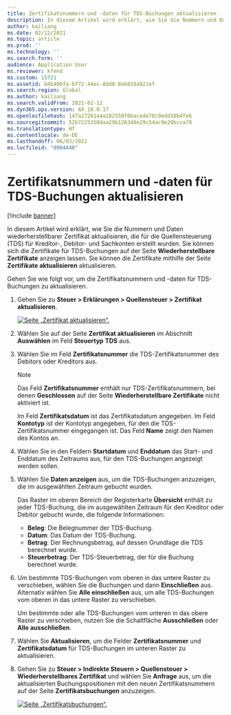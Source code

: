 ```yaml
---
title: Zertifikatsnummern und -daten für TDS-Buchungen aktualisieren
description: In diesem Artikel wird erklärt, wie Sie die Nummern und Daten wiederherstellbarer Zertifikat aktualisieren, die für die Quellensteuerung (TDS) für Kreditor-, Debitor- und Sachkonten erstellt wurden.
author: kailiang
ms.date: 02/12/2021
ms.topic: article
ms.prod: ''
ms.technology: ''
ms.search.form: ''
audience: Application User
ms.reviewer: kfend
ms.custom: 15721
ms.assetid: b4b406fa-b772-44ec-8dd8-8eb818a921ef
ms.search.region: Global
ms.author: kailiang
ms.search.validFrom: 2021-02-12
ms.dyn365.ops.version: AX 10.0.17
ms.openlocfilehash: 147a27261a4a282550f0bacede78c9edd38b4fe6
ms.sourcegitcommit: 52b7225350daa29b1263d8e29c54ac9e20bcca70
ms.translationtype: HT
ms.contentlocale: de-DE
ms.lasthandoff: 06/03/2022
ms.locfileid: "8904440"
---
```

# <a name="update-certificate-numbers-and-dates-for-tds-transactions"></a>Zertifikatsnummern und -daten für TDS-Buchungen aktualisieren

[!include [banner](../includes/banner.md)]

In diesem Artikel wird erklärt, wie Sie die Nummern und Daten wiederherstellbarer Zertifikat aktualisieren, die für die Quellensteuerung (TDS) für Kreditor-, Debitor- und Sachkonten erstellt wurden. Sie können sich die Zertifikate für TDS-Buchungen auf der Seite **Wiederherstellbare Zertifikate** anzeigen lassen. Sie können die Zertifikate mithilfe der Seite **Zertifikate aktualisieren** aktualisieren.

Gehen Sie wie folgt vor, um die Zertifikatsnummern und -daten für TDS-Buchungen zu aktualisieren.

1. Gehen Sie zu **Steuer \> Erklärungen \> Quellensteuer \> Zertifikat aktualisieren**.

    [![Seite „Zertifikat aktualisieren“.](./media/apac-ind-TDS-45.png)](./media/apac-ind-TDS-45.png)

2. Wählen Sie auf der Seite **Zertifikat aktualisieren** im Abschnitt **Auswählen** im Feld **Steuertyp** **TDS** aus.
3. Wählen Sie im Feld **Zertifikatsnummer** die TDS-Zertifikatsnummer des Debitors oder Kreditors aus.

    > [!NOTE]
    > Das Feld **Zertifikatsnummer** enthält nur TDS-Zertifikatsnummern, bei denen **Geschlossen** auf der Seite **Wiederherstellbare Zertifikate** nicht aktiviert ist.

    Im Feld **Zertifikatsdatum** ist das Zertifikatsdatum angegeben. Im Feld **Kontotyp** ist der Kontotyp angegeben, für den die TDS-Zertifikatsnummer eingegangen ist. Das Feld **Name** zeigt den Namen des Kontos an.

5. Wählen Sie in den Feldern **Startdatum** und **Enddatum** das Start- und Enddatum des Zeitraums aus, für den TDS-Buchungen angezeigt werden sollen.
6. Wählen Sie **Daten anzeigen** aus, um die TDS-Buchungen anzuzeigen, die im ausgewählten Zeitraum gebucht wurden.

    Das Raster im oberen Bereich der Registerkarte **Übersicht** enthält zu jeder TDS-Buchung, die im ausgewählten Zeitraum für den Kreditor oder Debitor gebucht wurde, die folgende Informationen:

    - **Beleg**: Die Belegnummer der TDS-Buchung.
    - **Datum**: Das Datum der TDS-Buchung.
    - **Betrag**: Der Rechnungsbetrag, auf dessen Grundlage die TDS berechnet wurde.
    - **Steuerbetrag**: Der TDS-Steuerbetrag, der für die Buchung berechnet wurde.

7. Um bestimmte TDS-Buchungen vom oberen in das untere Raster zu verschieben, wählen Sie die Buchungen und dann **Einschließen** aus. Alternativ wählen Sie **Alle einschließen** aus, um alle TDS-Buchungen vom oberen in das untere Raster zu verschieben.

    Um bestimmte oder alle TDS-Buchungen vom unteren in das obere Raster zu verschieben, nutzen Sie die Schaltfläche **Ausschließen** oder **Alle ausschließen**.

8. Wählen Sie **Aktualisieren**, um die Felder **Zertifikatsnummer** und **Zertifikatsdatum** für TDS-Buchungen im unteren Raster zu aktualisieren.
10. Gehen Sie zu **Steuer \> Indirekte Steuern \> Quellensteuer \> Wiederherstellbares Zertifikat** und wählen Sie **Anfrage** aus, um die aktualisierten Buchungspositionen mit den neuen Zertifikatsnummern auf der Seite **Zertifikatsbuchungen** anzuzeigen.

    [![Seite „Zertifikatsbuchungen“.](./media/apac-ind-TDS-46.png)](./media/apac-ind-TDS-46.png)
